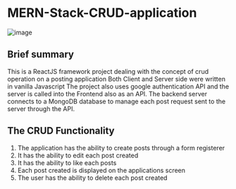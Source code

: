 # MERN-Stack-CRUD-application

![image](https://user-images.githubusercontent.com/55924606/198832754-18a2c9b1-b50c-416a-aeb7-9bd3b82792eb.png)
## Brief summary
This is a ReactJS framework project dealing with the concept of crud operation on a posting application
Both Client and Server side were written in vanilla Javascript
The project also uses google authentication API and the server is called into the Frontend also as an API.
The backend server connects to a MongoDB database to manage each post request sent to the server through the API.

## The CRUD Functionality
1) The application has the ability to create posts through a form registerer
2) It has the ability to edit each post created
3) It has the ability to like each posts
4) Each post created is displayed on the applications screen
5) The user has the ability to delete each post created
